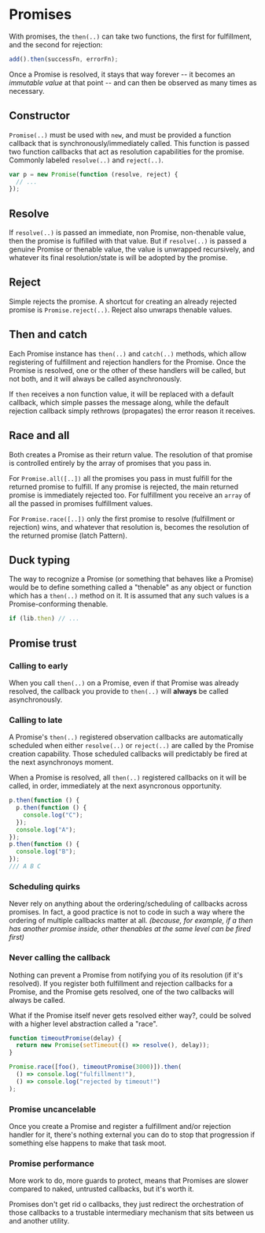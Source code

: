 # Promises

With promises, the `then(..)` can take two functions, the first for fulfillment, and the second for rejection:

```js
add().then(successFn, errorFn);
```

Once a Promise is resolved, it stays that way forever -- it becomes an _immutable value_ at that point -- and can then be observed as many times as necessary.

## Constructor

`Promise(..)` must be used with `new`, and must be provided a function callback that is synchronously/immediately called. This function is passed two function callbacks that act as resolution capabilities for the promise. Commonly labeled `resolve(..)` and `reject(..)`.

```js
var p = new Promise(function (resolve, reject) {
  // ...
});
```

## Resolve

If `resolve(..)` is passed an immediate, non Promise, non-thenable value, then the promise is fulfilled with that value. But if `resolve(..)` is passed a genuine Promise or thenable value, the value is unwrapped recursively, and whatever its final resolution/state is will be adopted by the promise.

## Reject

Simple rejects the promise. A shortcut for creating an already rejected promise is `Promise.reject(..)`. Reject also unwraps thenable values.

## Then and catch

Each Promise instance has `then(..)` and `catch(..)` methods, which allow registering of fulfillment and rejection handlers for the Promise. Once the Promise is resolved, one or the other of these handlers will be called, but not both, and it will always be called asynchronously.

If `then` receives a non function value, it will be replaced with a default callback, which simple passes the message along, while the default rejection callback simply rethrows (propagates) the error reason it receives.

## Race and all

Both creates a Promise as their return value. The resolution of that promise is controlled entirely by the array of promises that you pass in.

For `Promise.all([..])` all the promises you pass in must fulfill for the returned promise to fulfill. If any promise is rejected, the main returned promise is immediately rejected too. For fulfillment you receive an `array` of all the passed in promises fulfillment values.

For `Promise.race([..])` only the first promise to resolve (fulfillment or rejection) wins, and whatever that resolution is, becomes the resolution of the returned promise (latch Pattern).

## Duck typing

The way to recognize a Promise (or something that behaves like a Promise) would be to define something called a "thenable" as any object or function which has a `then(..)` method on it. It is assumed that any such values is a Promise-conforming thenable.

```js
if (lib.then) // ...
```

## Promise trust

### Calling to early

When you call `then(..)` on a Promise, even if that Promise was already resolved, the callback you provide to `then(..)` will **always** be called asynchronously.

### Calling to late

A Promise's `then(..)` registered observation callbacks are automatically scheduled when either `resolve(..)` or `reject(..)` are called by the Promise creation capability. Those scheduled callbacks will predictably be fired at the next asynchronoys moment.

When a Promise is resolved, all `then(..)` registered callbacks on it will be called, in order, immediately at the next asyncronous opportunity.

```js
p.then(function () {
  p.then(function () {
    console.log("C");
  });
  console.log("A");
});
p.then(function () {
  console.log("B");
});
/// A B C
```

### Scheduling quirks

Never rely on anything about the ordering/scheduling of callbacks across promises. In fact, a good practice is not to code in such a way where the ordering of multiple callbacks matter at all. _(because, for example, if a then has another promise inside, other thenables at the same level can be fired first)_

### Never calling the callback

Nothing can prevent a Promise from notifying you of its resolution (if it's resolved). If you register both fulfillment and rejection callbacks for a Promise, and the Promise gets resolved, one of the two callbacks will always be called.

What if the Promise itself never gets resolved either way?, could be solved with a higher level abstraction called a "race".

```js
function timeoutPromise(delay) {
  return new Promise(setTimeout(() => resolve(), delay));
}

Promise.race([foo(), timeoutPromise(3000)]).then(
  () => console.log("fulfillment!"),
  () => console.log("rejected by timeout!")
);
```

### Promise uncancelable

Once you create a Promise and register a fulfillment and/or rejection handler for it, there's nothing external you can do to stop that progression if something else happens to make that task moot.

### Promise performance

More work to do, more guards to protect, means that Promises are slower compared to naked, untrusted callbacks, but it's worth it.

Promises don't get rid o callbacks, they just redirect the orchestration of those callbacks to a trustable intermediary mechanism that sits between us and another utility.
